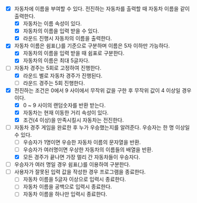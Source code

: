 - [x] 자동차에 이름을 부여할 수 있다. 전진하는 자동차를 출력할 때 자동차 이름을 같이 출력한다.
  - [x] 자동차는 이름 속성이 있다.
  - [x] 자동차의 이름을 입력 받을 수 있다.
  - [x] 라운드 진행시 자동차의 이름을 출력한다.
- [x] 자동차 이름은 쉼표(,)를 기준으로 구분하며 이름은 5자 이하만 가능하다.
  - [x] 자동차의 이름을 입력 받을 때 쉼표로 구분한다.
  - [x] 자동차의 이름은 최대 5글자다.
- [ ] 자동차 경주는 5회로 고정하여 진행한다.
  - [x] 라운드 별로 자동차 경주가 진행된다.
  - [ ] 라운드 경주는 5회 진행한다.
- [x] 전진하는 조건은 0에서 9 사이에서 무작위 값을 구한 후 무작위 값이 4 이상일 경우이다.
  - [x] 0 ~ 9 사이의 랜덤숫자를 반환 받는다.
  - [x] 자동차는 현재 이동한 거리 속성이 있다.
  - [x] 조건(4 이상)을 만족시킬시 자동차는 전진한다.
- [ ] 자동차 경주 게임을 완료한 후 누가 우승했는지를 알려준다. 우승자는 한 명 이상일 수 있다.
  - [ ] 우승자가 1명이면 우승한 자동차 이름의 문자열을 반환.
  - [ ] 우승자가 여러명이면 우상한 자동차의 이름들의 배열을 반환.
  - [x] 모든 경주가 끝나면 가장 멀리 간 자동차들이 우승자다.
- [ ] 우승자가 여러 명일 경우 쉼표(,)를 이용하여 구분한다.
- [ ] 사용자가 잘못된 입력 값을 작성한 경우 프로그램을 종료한다.
  - [ ] 자동차 이름을 5글자 이상으로 입력시 종료한다.
  - [ ] 자동차 이름을 공백으로 입력시 종료한다.
  - [ ] 자동차 이름을 하나만 입력시 종료한다.
